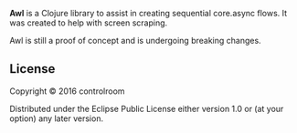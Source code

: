 **Awl** is a Clojure library to assist in creating sequential core.async flows.
It was created to help with screen scraping.

Awl is still a proof of concept and is undergoing breaking changes.

## License

Copyright © 2016 controlroom

Distributed under the Eclipse Public License either version 1.0 or (at
your option) any later version.
